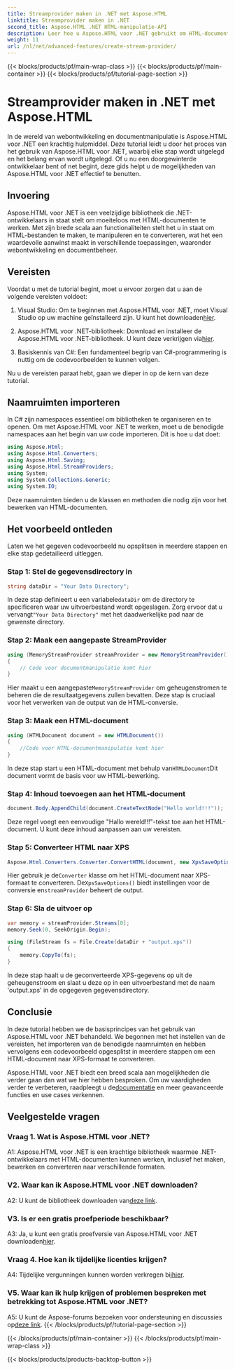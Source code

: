 ```yaml
---
title: Streamprovider maken in .NET met Aspose.HTML
linktitle: Streamprovider maken in .NET
second_title: Aspose.HTML .NET HTML-manipulatie-API
description: Leer hoe u Aspose.HTML voor .NET gebruikt om HTML-documenten efficiënt te manipuleren. Stapsgewijze tutorial voor ontwikkelaars.
weight: 11
url: /nl/net/advanced-features/create-stream-provider/
---
```


{{< blocks/products/pf/main-wrap-class >}}
{{< blocks/products/pf/main-container >}}
{{< blocks/products/pf/tutorial-page-section >}}

# Streamprovider maken in .NET met Aspose.HTML

In de wereld van webontwikkeling en documentmanipulatie is Aspose.HTML voor .NET een krachtig hulpmiddel. Deze tutorial leidt u door het proces van het gebruik van Aspose.HTML voor .NET, waarbij elke stap wordt uitgelegd en het belang ervan wordt uitgelegd. Of u nu een doorgewinterde ontwikkelaar bent of net begint, deze gids helpt u de mogelijkheden van Aspose.HTML voor .NET effectief te benutten.

## Invoering

Aspose.HTML voor .NET is een veelzijdige bibliotheek die .NET-ontwikkelaars in staat stelt om moeiteloos met HTML-documenten te werken. Met zijn brede scala aan functionaliteiten stelt het u in staat om HTML-bestanden te maken, te manipuleren en te converteren, wat het een waardevolle aanwinst maakt in verschillende toepassingen, waaronder webontwikkeling en documentbeheer.

## Vereisten

Voordat u met de tutorial begint, moet u ervoor zorgen dat u aan de volgende vereisten voldoet:

1.  Visual Studio: Om te beginnen met Aspose.HTML voor .NET, moet Visual Studio op uw machine geïnstalleerd zijn. U kunt het downloaden[hier](https://visualstudio.microsoft.com/).

2.  Aspose.HTML voor .NET-bibliotheek: Download en installeer de Aspose.HTML voor .NET-bibliotheek. U kunt deze verkrijgen via[hier](https://releases.aspose.com/html/net/).

3. Basiskennis van C#: Een fundamenteel begrip van C#-programmering is nuttig om de codevoorbeelden te kunnen volgen.

Nu u de vereisten paraat hebt, gaan we dieper in op de kern van deze tutorial.

## Naamruimten importeren

In C# zijn namespaces essentieel om bibliotheken te organiseren en te openen. Om met Aspose.HTML voor .NET te werken, moet u de benodigde namespaces aan het begin van uw code importeren. Dit is hoe u dat doet:

```csharp
using Aspose.Html;
using Aspose.Html.Converters;
using Aspose.Html.Saving;
using Aspose.Html.StreamProviders;
using System;
using System.Collections.Generic;
using System.IO;
```

Deze naamruimten bieden u de klassen en methoden die nodig zijn voor het bewerken van HTML-documenten.

## Het voorbeeld ontleden

Laten we het gegeven codevoorbeeld nu opsplitsen in meerdere stappen en elke stap gedetailleerd uitleggen.

### Stap 1: Stel de gegevensdirectory in

```csharp
string dataDir = "Your Data Directory";
```

 In deze stap definieert u een variabele`dataDir` om de directory te specificeren waar uw uitvoerbestand wordt opgeslagen. Zorg ervoor dat u vervangt`"Your Data Directory"` met het daadwerkelijke pad naar de gewenste directory.

### Stap 2: Maak een aangepaste StreamProvider

```csharp
using (MemoryStreamProvider streamProvider = new MemoryStreamProvider())
{
    // Code voor documentmanipulatie komt hier
}
```

 Hier maakt u een aangepaste`MemoryStreamProvider` om geheugenstromen te beheren die de resultaatgegevens zullen bevatten. Deze stap is cruciaal voor het verwerken van de output van de HTML-conversie.

### Stap 3: Maak een HTML-document

```csharp
using (HTMLDocument document = new HTMLDocument())
{
    //Code voor HTML-documentmanipulatie komt hier
}
```

 In deze stap start u een HTML-document met behulp van`HTMLDocument`Dit document vormt de basis voor uw HTML-bewerking.

### Stap 4: Inhoud toevoegen aan het HTML-document

```csharp
document.Body.AppendChild(document.CreateTextNode("Hello world!!!"));
```

Deze regel voegt een eenvoudige "Hallo wereld!!!"-tekst toe aan het HTML-document. U kunt deze inhoud aanpassen aan uw vereisten.

### Stap 5: Converteer HTML naar XPS

```csharp
Aspose.Html.Converters.Converter.ConvertHTML(document, new XpsSaveOptions(), streamProvider);
```

 Hier gebruik je de`Converter` klasse om het HTML-document naar XPS-formaat te converteren. De`XpsSaveOptions()` biedt instellingen voor de conversie en`streamProvider` beheert de output.

### Stap 6: Sla de uitvoer op

```csharp
var memory = streamProvider.Streams[0];
memory.Seek(0, SeekOrigin.Begin);

using (FileStream fs = File.Create(dataDir + "output.xps"))
{
    memory.CopyTo(fs);
}
```

In deze stap haalt u de geconverteerde XPS-gegevens op uit de geheugenstroom en slaat u deze op in een uitvoerbestand met de naam 'output.xps' in de opgegeven gegevensdirectory.

## Conclusie

In deze tutorial hebben we de basisprincipes van het gebruik van Aspose.HTML voor .NET behandeld. We begonnen met het instellen van de vereisten, het importeren van de benodigde naamruimten en hebben vervolgens een codevoorbeeld opgesplitst in meerdere stappen om een HTML-document naar XPS-formaat te converteren.

 Aspose.HTML voor .NET biedt een breed scala aan mogelijkheden die verder gaan dan wat we hier hebben besproken. Om uw vaardigheden verder te verbeteren, raadpleegt u de[documentatie](https://reference.aspose.com/html/net/) en meer geavanceerde functies en use cases verkennen.

## Veelgestelde vragen

### Vraag 1. Wat is Aspose.HTML voor .NET?

A1: Aspose.HTML voor .NET is een krachtige bibliotheek waarmee .NET-ontwikkelaars met HTML-documenten kunnen werken, inclusief het maken, bewerken en converteren naar verschillende formaten.

### V2. Waar kan ik Aspose.HTML voor .NET downloaden?

 A2: U kunt de bibliotheek downloaden van[deze link](https://releases.aspose.com/html/net/).

### V3. Is er een gratis proefperiode beschikbaar?

 A3: Ja, u kunt een gratis proefversie van Aspose.HTML voor .NET downloaden[hier](https://releases.aspose.com/).

### Vraag 4. Hoe kan ik tijdelijke licenties krijgen?

 A4: Tijdelijke vergunningen kunnen worden verkregen bij[hier](https://purchase.aspose.com/temporary-license/).

### V5. Waar kan ik hulp krijgen of problemen bespreken met betrekking tot Aspose.HTML voor .NET?

 A5: U kunt de Aspose-forums bezoeken voor ondersteuning en discussies op[deze link](https://forum.aspose.com/).
{{< /blocks/products/pf/tutorial-page-section >}}

{{< /blocks/products/pf/main-container >}}
{{< /blocks/products/pf/main-wrap-class >}}

{{< blocks/products/products-backtop-button >}}
